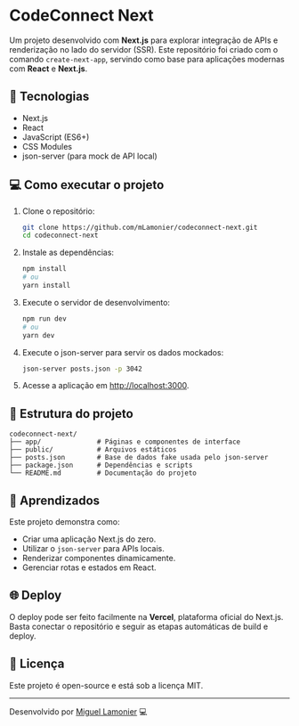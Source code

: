 # CodeConnect Next

Um projeto desenvolvido com **Next.js** para explorar integração de APIs e renderização no lado do servidor (SSR). Este repositório foi criado com o comando `create-next-app`, servindo como base para aplicações modernas com **React** e **Next.js**.

## 🚀 Tecnologias

- Next.js
- React
- JavaScript (ES6+)
- CSS Modules
- json-server (para mock de API local)

## 💻 Como executar o projeto

1. Clone o repositório:
   ```bash
   git clone https://github.com/mLamonier/codeconnect-next.git
   cd codeconnect-next
   ```

2. Instale as dependências:
   ```bash
   npm install
   # ou
   yarn install
   ```

3. Execute o servidor de desenvolvimento:
   ```bash
   npm run dev
   # ou
   yarn dev
   ```

4. Execute o json-server para servir os dados mockados:
   ```bash
   json-server posts.json -p 3042
   ```

5. Acesse a aplicação em [http://localhost:3000](http://localhost:3000).

## 📁 Estrutura do projeto

```
codeconnect-next/
├── app/              # Páginas e componentes de interface
├── public/           # Arquivos estáticos
├── posts.json        # Base de dados fake usada pelo json-server
├── package.json      # Dependências e scripts
└── README.md         # Documentação do projeto
```

## 🧠 Aprendizados

Este projeto demonstra como:
- Criar uma aplicação Next.js do zero.
- Utilizar o `json-server` para APIs locais.
- Renderizar componentes dinamicamente.
- Gerenciar rotas e estados em React.

## 🌐 Deploy

O deploy pode ser feito facilmente na **Vercel**, plataforma oficial do Next.js. Basta conectar o repositório e seguir as etapas automáticas de build e deploy.

## 📄 Licença

Este projeto é open-source e está sob a licença MIT.

---

Desenvolvido por [Miguel Lamonier](https://github.com/mLamonier) 💻